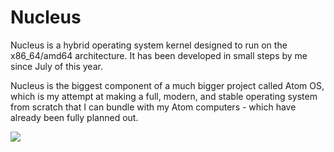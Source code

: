 # Nucleus
Nucleus is a hybrid operating system kernel designed to run on the x86_64/amd64 architecture. It has been developed in small steps by me since July of this year.

Nucleus is the biggest component of a much bigger project called Atom OS, which is my attempt at making a full, modern, and stable operating system from scratch that I can bundle with my Atom computers - which have already been fully planned out.



![](https://github.com/SteveStudios/Nucleus/assets/90519370/f3798e87-b38d-4bab-b50e-3ac72878cd60)
